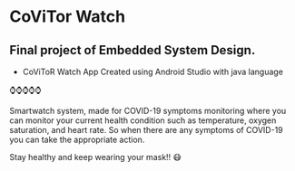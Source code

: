 # CoViTor Watch
## Final project of Embedded System Design.
- CoViToR Watch App Created using Android Studio with java language

⌚⌚⌚⌚⌚

Smartwatch system, made for COVID-19 symptoms monitoring where you can monitor your current health condition such as temperature, oxygen saturation, and heart rate. So when there are any symptoms of COVID-19 you can take the appropriate action.

Stay healthy and keep wearing your mask!! 😷